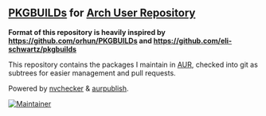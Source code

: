 ## [PKGBUILDs](https://wiki.archlinux.org/index.php/PKGBUILD) for [Arch User Repository](https://aur.archlinux.org/)
**Format of this repository is heavily inspired by
https://github.com/orhun/PKGBUILDs and https://github.com/eli-schwartz/pkgbuilds**


This repository contains the packages I maintain in [AUR](https://aur.archlinux.org/packages/?K=wereii&SeB=m), checked into git as subtrees for easier management and pull requests.

Powered by [nvchecker](https://github.com/lilydjwg/nvchecker/) & [aurpublish](https://github.com/eli-schwartz/aurpublish).

[![Maintainer](https://img.shields.io/static/v1?label=maintainer&message=wereii&color=01b5bf)](https://aur.archlinux.org/account/wereii)
